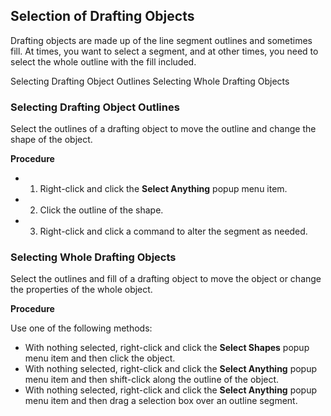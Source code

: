 ## Selection of Drafting Objects
Drafting objects are made up of the line segment outlines and sometimes fill. At times, you want to select a segment, and at other times, you need to select the whole outline with the fill included.

Selecting Drafting Object Outlines Selecting Whole Drafting Objects

### Selecting Drafting Object Outlines
Select the outlines of a drafting object to move the outline and change the shape of the object.

**Procedure**

- 1. Right-click and click the **Select Anything** popup menu item.
- 2. Click the outline of the shape.
- 3. Right-click and click a command to alter the segment as needed.

### Selecting Whole Drafting Objects
Select the outlines and fill of a drafting object to move the object or change the properties of the whole object.

**Procedure**

Use one of the following methods:

- With nothing selected, right-click and click the **Select Shapes** popup menu item and then click the object.
- With nothing selected, right-click and click the **Select Anything** popup menu item and then shift-click along the outline of the object.
- With nothing selected, right-click and click the **Select Anything** popup menu item and then drag a selection box over an outline segment.
